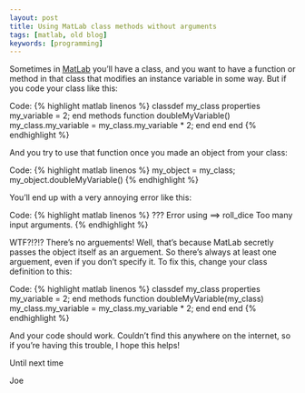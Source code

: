 ```yaml
---
layout: post
title: Using MatLab class methods without arguments
tags: [matlab, old blog]
keywords: [programming]
---
```


Sometimes in [MatLab](https://www.amazon.com/s/ref=as_li_ss_tl?url=search-alias=aps&field-keywords=matlab&linkCode=ll2&tag=hendrixjoseph-20&linkId=5c585b73ba95ddcd090feac3d15cbc61) you’ll have a class, and you want to have a function or method in that class that modifies an instance variable in some way. But if you code your class like this:

Code:
{% highlight matlab linenos %}
	classdef my_class
	  properties
	    my_variable = 2;
	  end
	  methods
	    function doubleMyVariable()
	      my_class.my_variable = my_class.my_variable * 2;
	    end
	  end
	end
{% endhighlight %}

And you try to use that function once you made an object from your class:

Code:
{% highlight matlab linenos %}
	my_object = my_class;
	my_object.doubleMyVariable()
{% endhighlight %}

You’ll end up with a very annoying error like this:

Code:
{% highlight matlab linenos %}
	??? Error using ==> roll_dice
	Too many input arguments.
{% endhighlight %}

WTF?!?!? There’s no arguements! Well, that’s because MatLab secretly passes the object itself as an arguement. So there’s always at least one arguement, even if you don’t specify it. To fix this, change your class definition to this:

Code:
{% highlight matlab linenos %}
	classdef my_class
	  properties
	    my_variable = 2;
	  end
	  methods
	    function doubleMyVariable(my_class)
	      my_class.my_variable = my_class.my_variable * 2;
	    end
	  end
	end
{% endhighlight %}

And your code should work. Couldn’t find this anywhere on the internet, so if you’re having this trouble, I hope this helps!

Until next time

Joe
